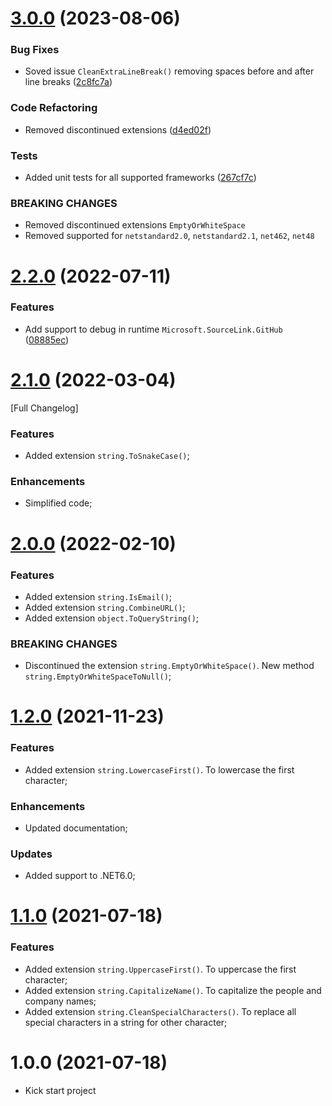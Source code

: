 # [3.0.0](https://github.com/TechNobre/PowerUtils.Text/compare/v2.2.0...v3.0.0) (2023-08-06)


### Bug Fixes

* Soved issue `CleanExtraLineBreak()` removing spaces before and after line breaks ([2c8fc7a](https://github.com/TechNobre/PowerUtils.Text/commit/2c8fc7a84a356eed5a451757fd9125d8cf5397c1))


### Code Refactoring

* Removed discontinued extensions ([d4ed02f](https://github.com/TechNobre/PowerUtils.Text/commit/d4ed02f1e8031cd37723da35e2fd636f31791951))


### Tests

* Added unit tests for all supported frameworks ([267cf7c](https://github.com/TechNobre/PowerUtils.Text/commit/267cf7cdd9b1ba8baf5a2f23797ae851cba19744))


### BREAKING CHANGES

* Removed discontinued extensions `EmptyOrWhiteSpace`
* Removed supported for `netstandard2.0`, `netstandard2.1`, `net462`, `net48`

# [2.2.0](https://github.com/TechNobre/PowerUtils.Text/compare/v2.1.0...v2.2.0) (2022-07-11)


### Features

* Add support to debug in runtime `Microsoft.SourceLink.GitHub` ([08885ec](https://github.com/TechNobre/PowerUtils.Text/commit/08885ecf9e8548c156fb661aff832e27bc89cef9))

# [2.1.0](https://github.com/TechNobre/PowerUtils.Text/compare/v2.0.0...v2.1.0) (2022-03-04)
[Full Changelog]


### Features

* Added extension `string.ToSnakeCase()`;


### Enhancements

* Simplified code;




# [2.0.0](https://github.com/TechNobre/PowerUtils.Text/compare/v1.2.0...v2.0.0) (2022-02-10)

### Features

* Added extension `string.IsEmail()`;
* Added extension `string.CombineURL()`;
* Added extension `object.ToQueryString()`;


### BREAKING CHANGES

* Discontinued the extension `string.EmptyOrWhiteSpace()`. New method `string.EmptyOrWhiteSpaceToNull()`;




# [1.2.0](https://github.com/TechNobre/PowerUtils.Text/compare/v1.1.0...v1.2.0) (2021-11-23)

### Features

* Added extension `string.LowercaseFirst()`. To lowercase the first character;


### Enhancements

* Updated documentation;


### Updates

* Added support to .NET6.0;




# [1.1.0](https://github.com/TechNobre/PowerUtils.Text/compare/v1.0.0...v1.1.0) (2021-07-18)

### Features

* Added extension `string.UppercaseFirst()`. To uppercase the first character;
* Added extension `string.CapitalizeName()`. To capitalize the people and company names;
* Added extension `string.CleanSpecialCharacters()`. To replace all special characters in a string for other character;




# 1.0.0 (2021-07-18)

* Kick start project
